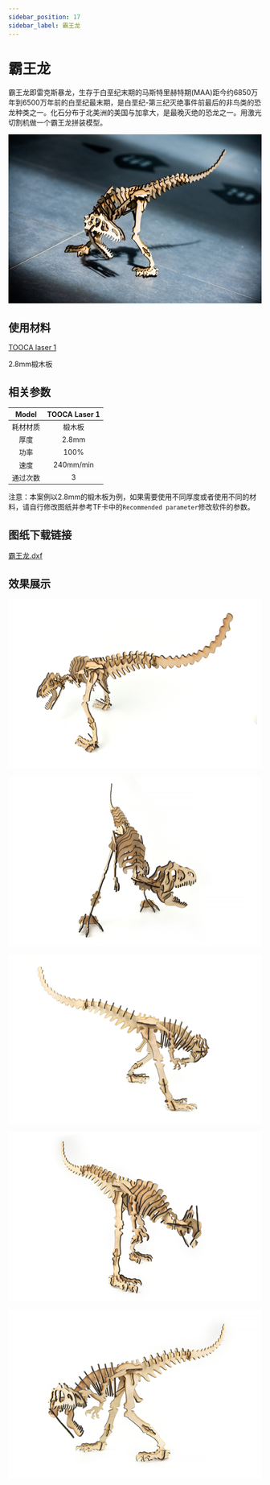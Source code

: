 ```yaml
---
sidebar_position: 17
sidebar_label: 霸王龙
---
```


# 霸王龙



霸王龙即雷克斯暴龙，生存于白垩纪末期的马斯特里赫特期(MAA)距今约6850万年到6500万年前的白垩纪最末期，是白垩纪-第三纪灭绝事件前最后的非鸟类的恐龙种类之一。化石分布于北美洲的美国与加拿大，是最晚灭绝的恐龙之一。用激光切割机做一个霸王龙拼装模型。

![](./images/tooca-laser-1-case-07-01.png)

## 使用材料

[TOOCA laser 1](https://www.elecfreaks.com/elecfreaks-tooca-laser-1.html)

2.8mm椴木板


## 相关参数

|Model|TOOCA Laser 1|
|:-------:|:-------:|
|耗材材质|椴木板|
|厚度|2.8mm|
|功率|100%|
|速度|240mm/min|
|通过次数|3|

注意：本案例以2.8mm的椴木板为例，如果需要使用不同厚度或者使用不同的材料，请自行修改图纸并参考TF卡中的`Recommended parameter`修改软件的参数。

## 图纸下载链接

[霸王龙.dxf](https://minhaskamal.github.io/DownGit/#/home?url=https://github.com/elecfreaks/learn-en/blob/master/tooca-laser-1/file/Cutting/Tyrannosaurus-Rex/Tyrannosaurus-Rex.dxf)

## 效果展示

![](./images/tooca-laser-1-case-07-02.png)

![](./images/tooca-laser-1-case-07-03.png)

![](./images/tooca-laser-1-case-07-04.png)

![](./images/tooca-laser-1-case-07-05.png)

![](./images/tooca-laser-1-case-07-06.png)
